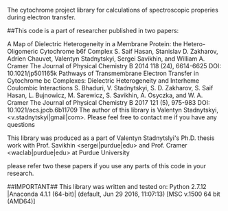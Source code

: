 The cytochrome project library for calculations of spectroscopic properies during electron transfer.

##This code is a part of researcher published in two papers:

A Map of Dielectric Heterogeneity in a Membrane Protein: the Hetero-Oligomeric Cytochrome b6f Complex S. Saif Hasan, Stanislav D. Zakharov, Adrien Chauvet, Valentyn Stadnytskyi, Sergei Savikhin, and William A. Cramer The Journal of Physical Chemistry B 2014 118 (24), 6614-6625 DOI: 10.1021/jp501165k
Pathways of Transmembrane Electron Transfer in Cytochrome bc Complexes: Dielectric Heterogeneity and Interheme Coulombic Interactions S. Bhaduri, V. Stadnytskyi, S. D. Zakharov, S. Saif Hasan, L. Bujnowicz, M. Sarewicz, S. Savikhin, A. Osyczka, and W. A. Cramer The Journal of Physical Chemistry B 2017 121 (5), 975-983 DOI: 10.1021/acs.jpcb.6b11709
The author of this library is Valentyn Stadnytskyi, <v.stadnytskyi|gmail|com>. Please feel free to contact me if you have any questions

This library was produced as a part of Valentyn Stadnytslyi's Ph.D. thesis work with Prof. Savikhin <sergei|purdue|edu> and Prof. Cramer <waclab|purdue|edu> at Purdue University

please refer two these papers if you use any parts of this code in your research.

##IMPORTANT## This library was written and tested on: Python 2.7.12 |Anaconda 4.1.1 (64-bit)| (default, Jun 29 2016, 11:07:13) [MSC v.1500 64 bit (AMD64)]
